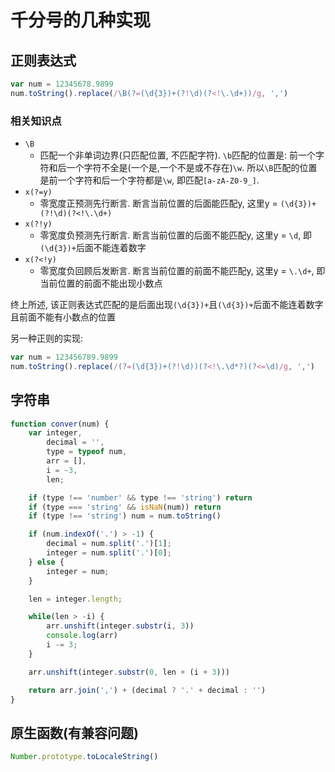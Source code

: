 # 千分号的几种实现

## 正则表达式

```javascript
var num = 12345678.9899
num.toString().replace(/\B(?=(\d{3})+(?!\d)(?<!\.\d+))/g, ',')
```

### 相关知识点

* `\B`
    * 匹配一个非单词边界(只匹配位置, 不匹配字符). `\b`匹配的位置是: 前一个字符和后一个字符不全是(一个是,一个不是或不存在)`\w`. 所以`\B`匹配的位置是前一个字符和后一个字符都是`\w`, 即匹配`[a-zA-Z0-9_]`.
* `x(?=y)`
    * 零宽度正预测先行断言. 断言当前位置的后面能匹配y, 这里y = `(\d{3})+(?!\d)(?<!\.\d+)`
* `x(?!y)`
    * 零宽度负预测先行断言. 断言当前位置的后面不能匹配y, 这里y = `\d`, 即`(\d{3})+`后面不能连着数字
* `x(?<!y)`
    * 零宽度负回顾后发断言. 断言当前位置的前面不能匹配y, 这里y = `\.\d+`, 即当前位置的前面不能出现小数点

终上所述, 该正则表达式匹配的是后面出现`(\d{3})+`且`(\d{3})+`后面不能连着数字且前面不能有小数点的位置

另一种正则的实现:
```javascript
var num = 123456789.9899
num.toString().replace(/(?=(\d{3})+(?!\d))(?<!\.\d*?)(?<=\d)/g, ',')
```


## 字符串

```javascript
function conver(num) {
    var integer, 
        decimal = '',
        type = typeof num,
        arr = [], 
        i = -3,
        len;

    if (type !== 'number' && type !== 'string') return
    if (type === 'string' && isNaN(num)) return
    if (type !== 'string') num = num.toString()

    if (num.indexOf('.') > -1) {
        decimal = num.split('.')[1];
        integer = num.split('.')[0];
    } else {
        integer = num;
    }

    len = integer.length;

    while(len > -i) {
        arr.unshift(integer.substr(i, 3))
        console.log(arr)
        i -= 3;
    }

    arr.unshift(integer.substr(0, len + (i + 3)))

    return arr.join(',') + (decimal ? '.' + decimal : '')
}
```

## 原生函数(有兼容问题)

```javascript
Number.prototype.toLocaleString()
```

